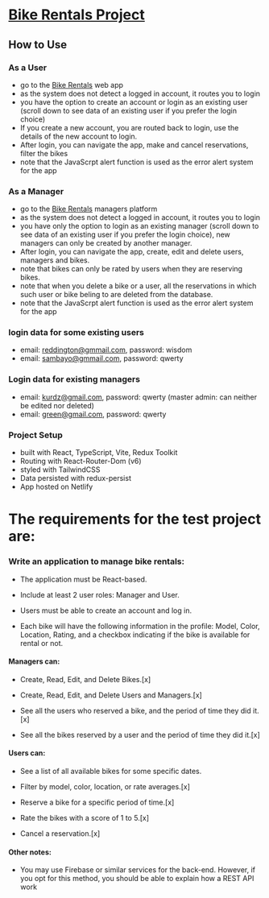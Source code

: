 # [Bike Rentals Project](https://bikerentals.netlify.app/)


## How to Use

### As a User

- go to the [Bike Rentals](https://bikerentals.netlify.app/) web app
- as the system does not detect a logged in account, it routes you to login
- you have the option to create an account or login as an existing user (scroll down to see data of an existing user if you prefer the login choice)
- If you create a new account, you are routed back to login, use the details of the new account to login.
- After login, you can navigate the app, make and cancel reservations, filter the bikes
- note that the JavaScrpt alert function is used as the error alert system for the app

### As a Manager

- go to the [Bike Rentals](https://bikerentals.netlify.app/manager) managers platform
- as the system does not detect a logged in account, it routes you to login
- you have only the option to login as an existing manager (scroll down to see data of an existing user if you prefer the login choice), new managers can only be created by another manager.
- After login, you can navigate the app, create, edit and delete users, managers and bikes.
- note that bikes can only be rated by users when they are reserving bikes.
- note that when you delete a bike or a user, all the reservations in which such user or bike beling to are deleted from the database.
- note that the JavaScrpt alert function is used as the error alert system for the app

### login data for some existing users

- email: reddington@gmmail.com, password: wisdom
- email: sambayo@gmmail.com, password: qwerty

### Login data for existing managers

- email: kurdz@gmail.com, password: qwerty (master admin: can neither be edited nor deleted)
- email: green@gmail.com, password: qwerty


### Project Setup
- built with React, TypeScript, Vite, Redux Toolkit
- Routing with React-Router-Dom (v6)
- styled with TailwindCSS
- Data persisted with redux-persist
- App hosted on Netlify
# The requirements for the test project are:

### Write an application to manage bike rentals:

- The application must be React-based.

- Include at least 2 user roles: Manager and User.

- Users must be able to create an account and log in.

- Each bike will have the following information in the profile: Model, Color, Location, Rating, and a checkbox indicating if the bike is available for rental or not.

#### Managers can:

- Create, Read, Edit, and Delete Bikes.[x]

- Create, Read, Edit, and Delete Users and Managers.[x]

- See all the users who reserved a bike, and the period of time they did it.[x]

- See all the bikes reserved by a user and the period of time they did it.[x]

#### Users can:

- See a list of all available bikes for some specific dates.

- Filter by model, color, location, or rate averages.[x]

- Reserve a bike for a specific period of time.[x]

- Rate the bikes with a score of 1 to 5.[x]

- Cancel a reservation.[x]

#### Other notes:

- You may use Firebase or similar services for the back-end. However, if you opt for this method, you should be able to explain how a REST API work
